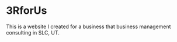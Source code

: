 # 3RforUs

This is a website I created for a business that business management consulting in SLC, UT.
